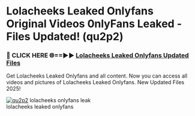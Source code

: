 # Lolacheeks Leaked Onlyfans Original Videos 0nlyFans Leaked - Files Updated! (qu2p2)

<h3>🔴 CLICK HERE 🌐==►► <a href="https://tinyurl.com/x26r9saj" rel="nofollow">Lolacheeks Leaked Onlyfans Updated Files</a></h3>

Get Lolacheeks Leaked Onlyfans and all content. Now you can access all videos and pictures of Lolacheeks Leaked Onlyfans. New Updated Files 2025!

[![qu2p2](https://i.imgur.com/LkgZPqh.gif)](https://tinyurl.com/x26r9saj)
lolacheeks onlyfans leak<br>
lolacheeks leaked onlyfans